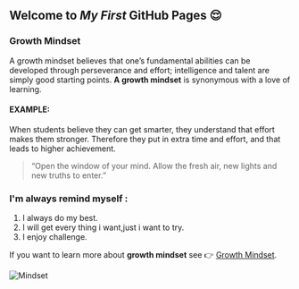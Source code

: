 ## Welcome to *My First* GitHub Pages :relieved:

### Growth Mindset ###
A growth mindset believes that one’s fundamental abilities can be developed through perseverance and effort; intelligence and talent are simply good starting points. **A growth mindset** is synonymous with a love of learning.

#### EXAMPLE: ####
When students believe they can get smarter, they understand that effort makes them stronger. Therefore they put in extra time and effort, and that leads to higher achievement.

> “Open the window of your mind. Allow the fresh air, new lights and new truths to enter.”

### I'm always remind myself : ###
1. I always do my best.
2. I will get every thing i want,just i want to try.
3. I enjoy challenge.

If you want to learn more about **growth mindset** see :point_right: [Growth Mindset](https://hbr.org/2016/01/what-having-a-growth-mindset-actually-means). 

![Mindset](https://ih1.redbubble.net/image.703752100.9302/fposter,small,wall_texture,product,750x1000.jpg)

